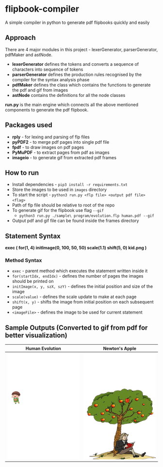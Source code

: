 # flipbook-compiler
A simple compiler in python to generate pdf flipbooks quickly and easily

## Approach 
There are 4 major modules in this project - lexerGenerator, parserGenerator, pdfMaker and astNode. 
- **lexerGenerator** defines the tokens and converts a sequence of characters into sequence of tokens
- **parserGenerator** defines the production rules recognised by the compiler for the syntax analysis phase
- **pdfMaker** defines the class which contains the functions to generate the pdf and gif from images
- **astNode** contains the definitions for all the node classes

**run.py** is the main engine which connects all the above mentioned components to generate the pdf flipbook.

## Packages used
- **rply** - for lexing and parsing of flp files
- **pyPDF2** - to merge pdf pages into single pdf file
- **fpdf** - to draw images on pdf pages
- **PyMuPDF** - to extract pages from pdf as images 
- **imageio** - to generate gif from extracted pdf frames

## How to run
- Install dependencies - `pip3 install -r requirements.txt`
- Store the images to be used in `images` directory
- To start the script - `python3 run.py <flp file> <output pdf file> <flag>`
- Path of flp file should be relative to root of the repo 
- To generate gif for the flipbook use flag `--gif`
    - `python3 run.py ./sample\ program/evolution.flp human.pdf --gif`
- Output pdf and gif file can be found inside the frames directory

## Statement Syntax
**exec ( for(1, 4) initImage(0, 100, 50, 50) scale(1.1) shift(5, 0) kid.png )**

### Method Syntax
- `exec` - parent method which executes the statement written inside it
- `for(startIdx, endIdx)` - defines the number of pages the images should be printed on
- `initImage(x, y, szX, szY)` - defines the initial position and size of the image
- `scale(value)` - defines the scale update to make at each page
- `shift(x, y)` - shifts the image from initial position on each subsequent page
- `<imageFile>` - defines the image to be used for current statement

## Sample Outputs (Converted to gif from pdf for better visualization)

Human Evolution | Newton's Apple
:--------------:|:--------------:
<img src="./output/evolution.gif" width="250" height="350"/> | <img src="./output/newton.gif" width="250" height="350"/>
